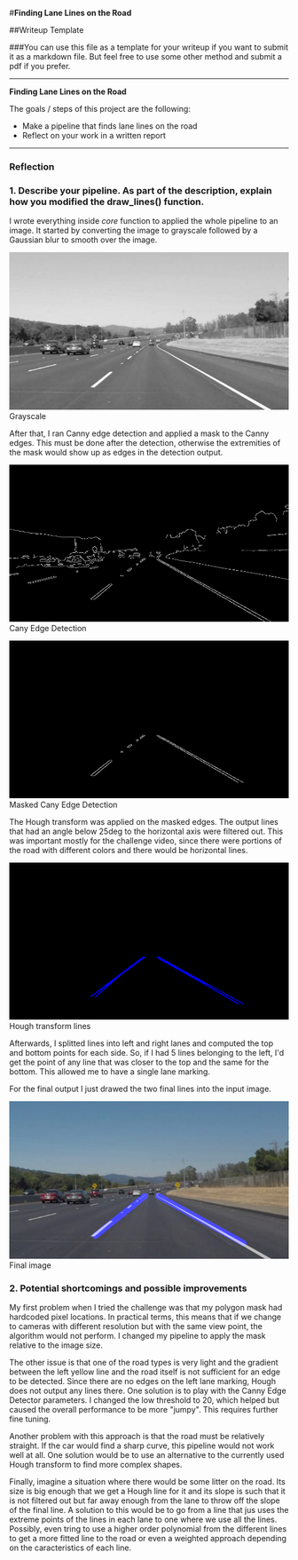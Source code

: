 #**Finding Lane Lines on the Road**

##Writeup Template

###You can use this file as a template for your writeup if you want to submit it as a markdown file. But feel free to use some other method and submit a pdf if you prefer.

---

**Finding Lane Lines on the Road**

The goals / steps of this project are the following:
* Make a pipeline that finds lane lines on the road
* Reflect on your work in a written report


[//]: # (Image References)

[image1]: ./examples/grayscale.jpg "Grayscale"

---

### Reflection

### 1. Describe your pipeline. As part of the description, explain how you modified the draw_lines() function.

I wrote everything inside _core_ function to applied the whole pipeline to an image. It started by converting the image to grayscale followed by a Gaussian blur to smooth over the image.

![gs](test_images_output/solidWhiteCurve.jpg0.png)
Grayscale

After that, I ran Canny edge detection and applied a mask to the Canny edges. This must be done after the detection, otherwise the extremities of the mask would show up as edges in the detection output.

![gs](test_images_output/solidWhiteCurve.jpg1.png)
Cany Edge Detection

![gs](test_images_output/solidWhiteCurve.jpg2.png)
Masked Cany Edge Detection

The Hough transform was applied on the masked edges. The output lines that had an angle below 25deg to the horizontal axis
were filtered out. This was important mostly for the challenge video, since there were portions of the road with different colors and there would be horizontal lines.

![gs](test_images_output/solidWhiteCurve.jpg4.png)
Hough transform lines

Afterwards, I splitted lines into left and right lanes and computed the top and bottom points for each side. So, if I had 5 lines belonging to the left, I'd get the point of any line that was closer to the top and the same for the bottom. This allowed me to have a single lane marking.

For the final output I just drawed the two final lines into the input image.

![gs](test_images_output/solidWhiteCurve.jpg5.png)
Final image


### 2. Potential shortcomings and  possible improvements

My first problem when I tried the challenge was that my polygon mask had hardcoded pixel locations. In practical terms, this means that if we change to cameras with different resolution but with the same view point, the algorithm would not perform. I changed my pipeline to apply the mask relative to the image size.



The other issue is that one of the road types is very light and the gradient between the left yellow line and the road itself is not sufficient for an edge to be detected. Since there are no edges on the left lane marking, Hough does not output any lines there. One solution is to play with the Canny Edge Detector parameters. I changed the low threshold to 20, which helped but caused the overall performance to be more "jumpy". This requires further fine tuning.

Another problem with this approach is that the road must be relatively straight. If the car would find a sharp curve, this pipeline would not work well at all. One solution would be to use an alternative to the currently used Hough transform to find more complex shapes.

Finally, imagine a situation where there would be some litter on the road. Its size is big enough that we get a Hough line for it and its slope is such that it is not filtered out but far away enough from the lane to throw off the slope of the final line. A solution to this would be to go from a line that jus uses the extreme points of the lines in each lane to one where we use all the lines. Possibly, even tring to use a higher order polynomial from the different lines to get a more fitted line to the road or even a weighted approach depending on the caracteristics of each line.
